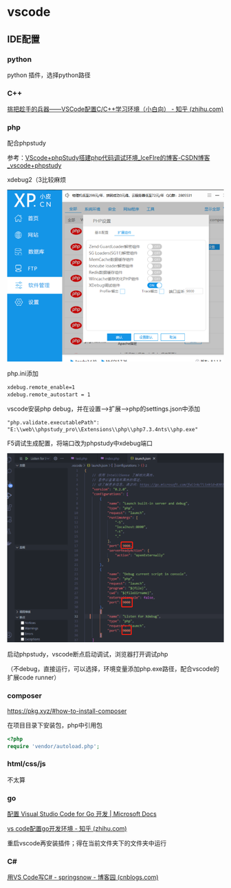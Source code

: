 # vscode


## IDE配置

### python

python 插件，选择python路径

### C++

[挑把趁手的兵器——VSCode配置C/C++学习环境（小白向） - 知乎 (zhihu.com)](https://zhuanlan.zhihu.com/p/147366852)

### php

配合phpstudy

参考：[VScode+phpStudy搭建php代码调试环境_lceFIre的博客-CSDN博客_vscode+phpstudy](https://blog.csdn.net/weixin_44937674/article/details/104696857)

xdebug2（3比较麻烦

![image-20230910112433021](https://raw.githubusercontent.com/githubmof/img/main/img/202309101124054.png)

php.ini添加

```bash
xdebug.remote_enable=1
xdebug.remote_autostart = 1
```

vscode安装php debug，并在设置-->扩展-->php的settings.json中添加

```basic
"php.validate.executablePath": "E:\\web\\phpstudy_pro\\Extensions\\php\\php7.3.4nts\\php.exe"
```

F5调试生成配置，将端口改为phpstudy中xdebug端口

![image-20230910112615805](https://raw.githubusercontent.com/githubmof/img/main/img/202309101126840.png)

启动phpstudy，vscode断点启动调试，浏览器打开调试php

（不debug，直接运行，可以选择，环境变量添加php.exe路径，配合vscode的扩展code runner）

### composer

https://pkg.xyz/#how-to-install-composer

在项目目录下安装包，php中引用包

```php
<?php
require 'vendor/autoload.php';
```

### html/css/js

不太算

### go

[配置 Visual Studio Code for Go 开发 | Microsoft Docs](https://docs.microsoft.com/zh-cn/azure/developer/go/configure-visual-studio-code)

[vs code配置go开发环境 - 知乎 (zhihu.com)](https://zhuanlan.zhihu.com/p/262984879)

重启vscode再安装插件；得在当前文件夹下的文件夹中运行

### C#

[用VS Code写C# - springsnow - 博客园 (cnblogs.com)](https://www.cnblogs.com/springsnow/p/12881499.html)
